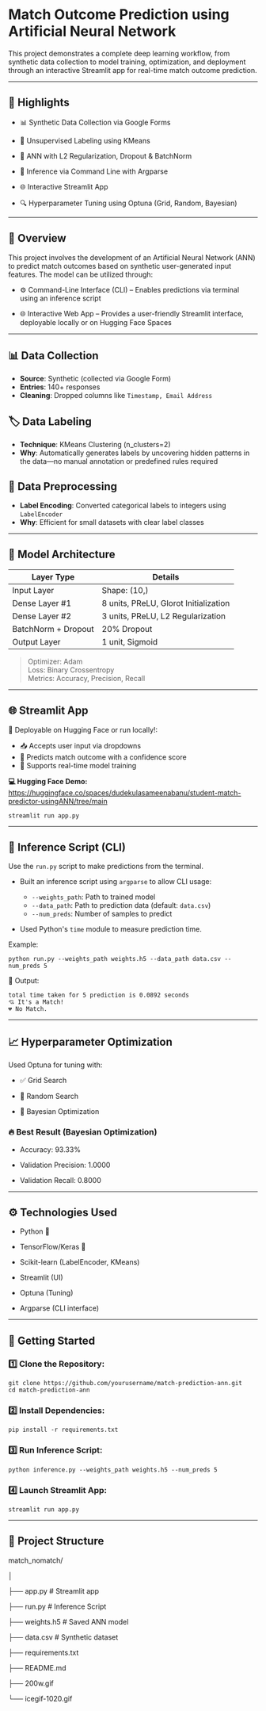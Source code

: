 # Match Outcome Prediction using Artificial Neural Network

This project demonstrates a complete deep learning workflow, from synthetic data collection to model training, optimization, and deployment through an interactive Streamlit app for real-time match outcome prediction.

---

## 📌 Highlights


 * 📊 Synthetic Data Collection via Google Forms

 * 🧠 Unsupervised Labeling using KMeans

 * 🔐 ANN with L2 Regularization, Dropout & BatchNorm

 * 🧪 Inference via Command Line with Argparse

 * 🌐 Interactive Streamlit App

 * 🔍 Hyperparameter Tuning using Optuna (Grid, Random, Bayesian)

---

## 🎯 Overview
This project involves the development of an Artificial Neural Network (ANN) to predict match outcomes based on synthetic user-generated input features. The model can be utilized through:

  * ⚙️ Command-Line Interface (CLI) – Enables predictions via terminal using an inference script

  * 🌐 Interactive Web App – Provides a user-friendly Streamlit interface, deployable locally or on Hugging Face Spaces

---

## 📊 Data Collection

- **Source**: Synthetic (collected via Google Form)
- **Entries**: 140+ responses
- **Cleaning**: Dropped columns like `Timestamp, Email Address`


## 🏷️ Data Labeling

- **Technique**: KMeans Clustering (n_clusters=2)
- **Why**: Automatically generates labels by uncovering hidden patterns in the data—no manual annotation or predefined rules required

## 🔧 Data Preprocessing

- **Label Encoding**: Converted categorical labels to integers using `LabelEncoder`
- **Why**: Efficient for small datasets with clear label classes


---

## 🧠 Model Architecture

| Layer Type        | Details                                |
|-------------------|----------------------------------------|
| Input Layer       | Shape: (10,)                           |
| Dense Layer #1    | 8 units, PReLU, Glorot Initialization  |
| Dense Layer #2    | 3 units, PReLU, L2 Regularization      |
| BatchNorm + Dropout| 20% Dropout                           |
| Output Layer      | 1 unit, Sigmoid                        |

> Optimizer: Adam  
> Loss: Binary Crossentropy  
> Metrics: Accuracy, Precision, Recall

---


## 🌐 Streamlit App

🚀 Deployable on Hugging Face or run locally!:

- 📥 Accepts user input via dropdowns
- 🔮 Predicts match outcome with a confidence score
- 🧠 Supports real-time model training

**💻 Hugging Face Demo:** https://huggingface.co/spaces/dudekulasameenabanu/student-match-predictor-usingANN/tree/main

```
streamlit run app.py
```

---


## 🧪 Inference Script (CLI)

Use the `run.py` script to make predictions from the terminal.

- Built an inference script using `argparse` to allow CLI usage:
  
  - `--weights_path`: Path to trained model
  - `--data_path`: Path to prediction data (default: `data.csv`)
  - `--num_preds`: Number of samples to predict
- Used Python's `time` module to measure prediction time.

Example:
```
python run.py --weights_path weights.h5 --data_path data.csv --num_preds 5

```
🧠 Output:
```
total time taken for 5 prediction is 0.0892 seconds
💘 It's a Match!
💔 No Match.
```
---

## 📈 Hyperparameter Optimization

Used Optuna for tuning with:

 * ✅ Grid Search

 * 🎲 Random Search

 * 🔁 Bayesian Optimization

### 🔥 Best Result (Bayesian Optimization)
 * Accuracy: 93.33%

 * Validation Precision: 1.0000

 * Validation Recall: 0.8000

---

## ⚙️ Technologies Used


 * Python 🐍

 * TensorFlow/Keras 🧠

 * Scikit-learn (LabelEncoder, KMeans)

 * Streamlit (UI)
   
 * Optuna (Tuning)
   
 * Argparse (CLI interface)

---

## 🚀  Getting Started

### 1️⃣ Clone the Repository:
```
git clone https://github.com/yourusername/match-prediction-ann.git
cd match-prediction-ann
```
### 2️⃣ Install Dependencies:
```
pip install -r requirements.txt
```

### 3️⃣ Run Inference Script:
```
python inference.py --weights_path weights.h5 --num_preds 5
```

### 4️⃣ Launch Streamlit App:
```
streamlit run app.py
```
---

## 📂 Project Structure

match_nomatch/

│

├── app.py                # Streamlit app

├── run.py                # Inference Script

├── weights.h5             # Saved ANN model

├── data.csv              # Synthetic dataset

├── requirements.txt

├── README.md

├── 200w.gif

└── icegif-1020.gif
